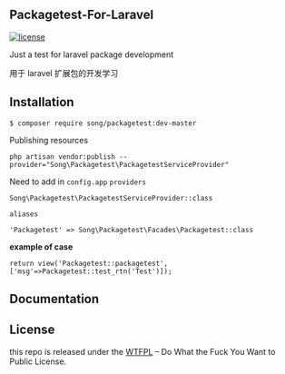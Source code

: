 ## Packagetest-For-Laravel

[![license](https://img.shields.io/badge/license-WTFPL%20--%20Do%20What%20the%20Fuck%20You%20Want%20to%20Public%20License-green.svg)](https://raw.githubusercontent.com/ALawating-Rex/packagetest-for-laravel/master/LICENSE)

Just a test for laravel package development

用于 laravel 扩展包的开发学习

## Installation

```shell
$ composer require song/packagetest:dev-master
```


Publishing resources

```shell
php artisan vendor:publish --provider="Song\Packagetest\PackagetestServiceProvider"
```
Need to add in `config.app` 
`providers`
```shell
Song\Packagetest\PackagetestServiceProvider::class
```
`aliases`
```shell
'Packagetest' => Song\Packagetest\Facades\Packagetest::class
```
**example of case**
```shell
return view('Packagetest::packagetest',['msg'=>Packagetest::test_rtn('Test')]);
```

## Documentation

## License

this repo is released under the [WTFPL](http://www.wtfpl.net/) – Do What the Fuck You Want to Public License.
